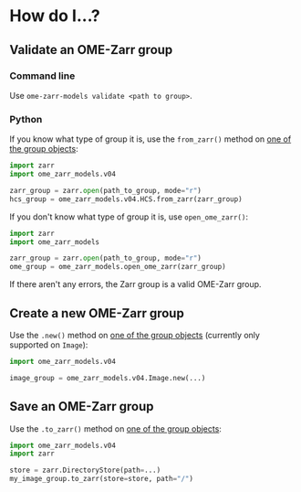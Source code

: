 # How do I...?

## Validate an OME-Zarr group

### Command line

Use `ome-zarr-models validate <path to group>`.

### Python

If you know what type of group it is, use the `from_zarr()` method on [one of the group objects](api/index.md):

```python
import zarr
import ome_zarr_models.v04

zarr_group = zarr.open(path_to_group, mode="r")
hcs_group = ome_zarr_models.v04.HCS.from_zarr(zarr_group)
```

If you don't know what type of group it is, use `open_ome_zarr()`:

```python
import zarr
import ome_zarr_models

zarr_group = zarr.open(path_to_group, mode="r")
ome_group = ome_zarr_models.open_ome_zarr(zarr_group)
```

If there aren't any errors, the Zarr group is a valid OME-Zarr group.

## Create a new OME-Zarr group

Use the `.new()` method on [one of the group objects](api/index.md) (currently only supported on `Image`):

```python
import ome_zarr_models.v04

image_group = ome_zarr_models.v04.Image.new(...)
```

## Save an OME-Zarr group

Use the `.to_zarr()` method on [one of the group objects](api/index.md):

```python
import ome_zarr_models.v04
import zarr

store = zarr.DirectoryStore(path=...)
my_image_group.to_zarr(store=store, path="/")
```
